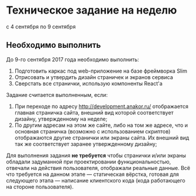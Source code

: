 # Техническое задание на неделю

с 4 сентября по 9 сентября

## Необходимо выполнить

До 9-го сентября 2017 года необходимо выполнить:

1. Подготовить каркас под web-приложение на базе фреймворка Slim
2. Отрисовать и утвердить дизайн страничек и экранов сервиса
3. Сверстать все странички, использую компоненты React'а

Задание считается выполненным, если:

1. При переходе по адресу http://development.anakor.ru/ отображается главная страничка сайта,
внешний вид которой соответствует дизайну, утвержденному на неделе;
2. По другим адресам на этом же сайте, либо на том же адресе, что и основная страничка
(возможно с использованием скриптов) отображаются другие странички или экраны сайта.
Их внешний вид так же соответствует заранее утвержденному дизайну;

Для выполнения задания **не требуется** чтобы странички и/или экраны обладали задуманной при проектировании
функциональностью, отвечали на действия пользователя, отображали реальные данные. Всё что требуется
на данном этапе — статическая вёрстка, готовая для следующего этапа — написание клиентского кода
(кода работающего на стороне пользователя).
